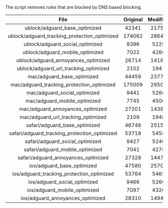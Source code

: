 The script removes rules that are blocked by DNS based blocking.


| File | Original | Modified |
|:----:|:-----:|:-----:|
| ublock/adguard_base_optimized | 42341 | 21753 |
| ublock/adguard_tracking_protection_optimized | 174062 | 28645 |
| ublock/adguard_social_optimized | 9396 | 5229 |
| ublock/adguard_mobile_optimized | 7022 | 4260 |
| ublock/adguard_annoyances_optimized | 26714 | 14160 |
| ublock/adguard_url_tracking_optimized | 2102 | 1941 |
| mac/adguard_base_optimized | 44459 | 23773 |
| mac/adguard_tracking_protection_optimized | 175009 | 29500 |
| mac/adguard_social_optimized | 9441 | 5266 |
| mac/adguard_mobile_optimized | 7745 | 4500 |
| mac/adguard_annoyances_optimized | 27201 | 14396 |
| mac/adguard_url_tracking_optimized | 2109 | 1948 |
| safari/adguard_base_optimized | 46748 | 25152 |
| safari/adguard_tracking_protection_optimized | 53718 | 5458 |
| safari/adguard_social_optimized | 9427 | 5246 |
| safari/adguard_mobile_optimized | 7041 | 4278 |
| safari/adguard_annoyances_optimized | 27328 | 14470 |
| ios/adguard_base_optimized | 47580 | 25707 |
| ios/adguard_tracking_protection_optimized | 53764 | 5465 |
| ios/adguard_social_optimized | 9466 | 5266 |
| ios/adguard_mobile_optimized | 7097 | 4320 |
| ios/adguard_annoyances_optimized | 28310 | 14945 |